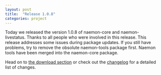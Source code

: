 ```yaml
---
layout: post
title:  "Release 1.0.8"
categories: project
---
```


Today we released the version 1.0.8 of naemon-core and naemon-livestatus. Thanks to all
people who were involved in this release. This release addresses some issues during package
updates. If you still have problems, try to remove the obsolute naemon-tools package first.
Naemon tools have been merged into the naemon-core package.

Head on to [the download section](/download) or check out the [changelog](/documentation/usersguide/whatsnew.html) for
a detailed list of changes.
